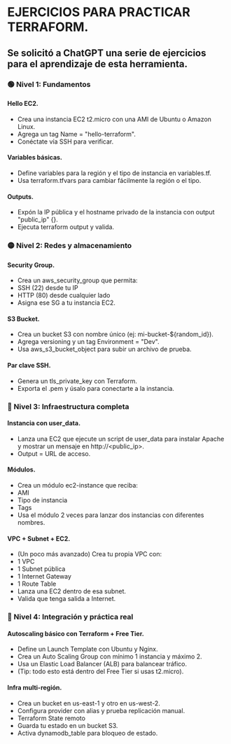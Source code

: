 # EJERCICIOS PARA PRACTICAR TERRAFORM.
## Se solicitó a ChatGPT una serie de ejercicios para el aprendizaje de esta herramienta.

### 🟢 Nivel 1: Fundamentos

#### Hello EC2.
- Crea una instancia EC2 t2.micro con una AMI de Ubuntu o Amazon Linux.
- Agrega un tag Name = "hello-terraform".
- Conéctate vía SSH para verificar.
#### Variables básicas.
- Define variables para la región y el tipo de instancia en variables.tf.
- Usa terraform.tfvars para cambiar fácilmente la región o el tipo.
#### Outputs.
- Expón la IP pública y el hostname privado de la instancia con output "public_ip" {}.
- Ejecuta terraform output y valida.

### 🟡 Nivel 2: Redes y almacenamiento
#### Security Group.
- Crea un aws_security_group que permita:
- SSH (22) desde tu IP
- HTTP (80) desde cualquier lado
- Asigna ese SG a tu instancia EC2.
#### S3 Bucket.
- Crea un bucket S3 con nombre único (ej: mi-bucket-${random_id}).
- Agrega versioning y un tag Environment = "Dev".
- Usa aws_s3_bucket_object para subir un archivo de prueba.
#### Par clave SSH.
- Genera un tls_private_key con Terraform.
- Exporta el .pem y úsalo para conectarte a la instancia.

### 🔵 Nivel 3: Infraestructura completa
#### Instancia con user_data.
- Lanza una EC2 que ejecute un script de user_data para instalar Apache y mostrar un mensaje en http://<public_ip>.
- Output = URL de acceso.
#### Módulos.
- Crea un módulo ec2-instance que reciba:
- AMI
- Tipo de instancia
- Tags
- Usa el módulo 2 veces para lanzar dos instancias con diferentes nombres.
#### VPC + Subnet + EC2.
- (Un poco más avanzado) Crea tu propia VPC con:
- 1 VPC
- 1 Subnet pública
- 1 Internet Gateway
- 1 Route Table
- Lanza una EC2 dentro de esa subnet.
- Valida que tenga salida a Internet.

### 🔴 Nivel 4: Integración y práctica real
#### Autoscaling básico con Terraform + Free Tier.
- Define un Launch Template con Ubuntu y Nginx.
- Crea un Auto Scaling Group con mínimo 1 instancia y máximo 2.
- Usa un Elastic Load Balancer (ALB) para balancear tráfico.
- (Tip: todo esto está dentro del Free Tier si usas t2.micro).
#### Infra multi-región.
- Crea un bucket en us-east-1 y otro en us-west-2.
- Configura provider con alias y prueba replicación manual.
- Terraform State remoto
- Guarda tu estado en un bucket S3.
- Activa dynamodb_table para bloqueo de estado.

